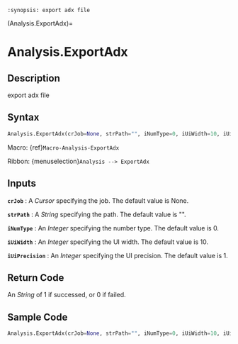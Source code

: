 ```{module} Analysis.ExportAdx()
:synopsis: export adx file
```

(Analysis.ExportAdx)=

# Analysis.ExportAdx

## Description

export adx file

## Syntax

```python
Analysis.ExportAdx(crJob=None, strPath="", iNumType=0, iUiWidth=10, iUiPrecision=1)
```

Macro: {ref}`Macro-Analysis-ExportAdx`

Ribbon: {menuselection}`Analysis --> ExportAdx`

## Inputs

**`crJob`**
: A _Cursor_ specifying the job. The default value is None.

**`strPath`**
: A _String_ specifying the path. The default value is "".

**`iNumType`**
: An _Integer_ specifying the number type. The default value is 0.

**`iUiWidth`**
: An _Integer_ specifying the UI width. The default value is 10.

**`iUiPrecision`**
: An _Integer_ specifying the UI precision. The default value is 1.

## Return Code

An _String_ of 1 if successed, or 0 if failed.

## Sample Code

```python
Analysis.ExportAdx(crJob=None, strPath="", iNumType=0, iUiWidth=10, iUiPrecision=1)
```
